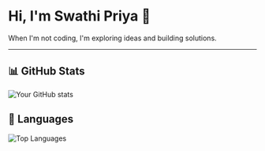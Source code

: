 # Hi, I'm Swathi Priya 👋

When I'm not coding, I'm exploring ideas and building solutions.

---

## 📊 GitHub Stats
![Your GitHub stats](https://github-readme-stats.vercel.app/api?username=YourGitHubUsername&show_icons=true&theme=radical)

## 🚀 Languages
![Top Languages](https://github-readme-stats.vercel.app/api/top-langs/?username=YourGitHubUsername&layout=compact&theme=radical)

